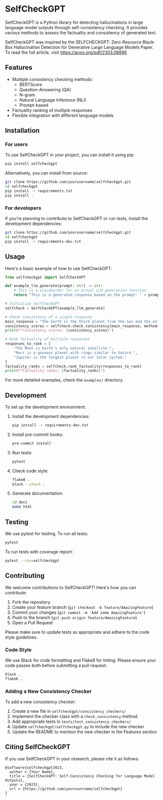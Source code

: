 # SelfCheckGPT

SelfCheckGPT is a Python library for detecting hallucinations in large language model outputs through self-consistency checking. It provides various methods to assess the factuality and consistency of generated text.

SelfCheckGPT was inspired by the SELFCHECKGPT: Zero-Resource Black-Box Hallucination Detection for Generative Large Language Models Paper. To read the full article, visit https://arxiv.org/pdf/2303.08896

## Features

- Multiple consistency checking methods:
  - BERTScore
  - Question-Answering (QA)
  - N-gram
  - Natural Language Inference (NLI)
  - Prompt-based
- Factuality ranking of multiple responses
- Flexible integration with different language models

## Installation

### For users

To use SelfCheckGPT in your project, you can install it using pip:

```bash
pip install selfcheckgpt
```

Alternatively, you can install from source:

```bash
git clone https://github.com/yourusername/selfcheckgpt.git
cd selfcheckgpt
pip install -r requirements.txt
pip install .
```

### For developers

If you're planning to contribute to SelfCheckGPT or run tests, install the development dependencies:

```bash
git clone https://github.com/yourusername/selfcheckgpt.git
cd selfcheckgpt
pip install -r requirements-dev.txt
```

## Usage

Here's a basic example of how to use SelfCheckGPT:

```python
from selfcheckgpt import SelfCheckGPT

def example_llm_generate(prompt: str) -> str:
    # This is a placeholder for an actual LLM generation function
    return "This is a generated response based on the prompt: " + prompt

# Initialize SelfCheckGPT
selfcheck = SelfCheckGPT(example_llm_generate)

# Check consistency of a single response
main_response = "The Earth is the third planet from the Sun and the only astronomical object known to harbor life."
consistency_scores = selfcheck.check_consistency(main_response, method="nli")
print(f"Consistency scores: {consistency_scores}")

# Rank factuality of multiple responses
responses_to_rank = [
    "The Moon is Earth's only natural satellite.",
    "Mars is a gaseous planet with rings similar to Saturn.",
    "Jupiter is the largest planet in our solar system."
]
factuality_ranks = selfcheck.rank_factuality(responses_to_rank)
print(f"Factuality ranks: {factuality_ranks}")
```

For more detailed examples, check the `examples/` directory.

## Development

To set up the development environment:

1. Install the development dependencies:
   ```bash
   pip install -r requirements-dev.txt
   ```

2. Install pre-commit hooks:
   ```bash
   pre-commit install
   ```

3. Run tests:
   ```bash
   pytest
   ```

4. Check code style:
   ```bash
   flake8 .
   black --check .
   ```

5. Generate documentation:
   ```bash
   cd docs
   make html
   ```

## Testing

We use pytest for testing. To run all tests:

```bash
pytest
```

To run tests with coverage report:

```bash
pytest --cov=selfcheckgpt
```

## Contributing

We welcome contributions to SelfCheckGPT! Here's how you can contribute:

1. Fork the repository
2. Create your feature branch (`git checkout -b feature/AmazingFeature`)
3. Commit your changes (`git commit -m 'Add some AmazingFeature'`)
4. Push to the branch (`git push origin feature/AmazingFeature`)
5. Open a Pull Request

Please make sure to update tests as appropriate and adhere to the code style guidelines.

### Code Style

We use Black for code formatting and Flake8 for linting. Please ensure your code passes both before submitting a pull request:

```bash
black .
flake8 .
```

### Adding a New Consistency Checker

To add a new consistency checker:

1. Create a new file in `selfcheckgpt/consistency_checkers/`
2. Implement the checker class with a `check_consistency` method
3. Add appropriate tests in `tests/test_consistency_checkers/`
4. Update `selfcheckgpt/selfcheckgpt.py` to include the new checker
5. Update the README to mention the new checker in the Features section

## Citing SelfCheckGPT

If you use SelfCheckGPT in your research, please cite it as follows:

```
@software{selfcheckgpt2023,
  author = {Your Name},
  title = {SelfCheckGPT: Self-Consistency Checking for Language Model Outputs},
  year = {2023},
  url = {https://github.com/yourusername/selfcheckgpt}
}
```
